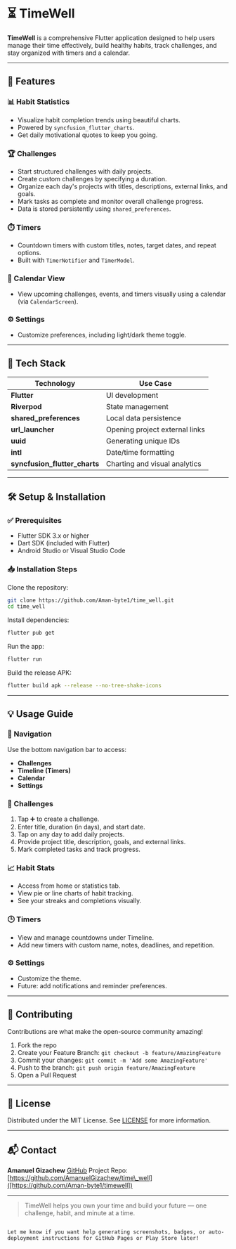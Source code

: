 # ⏳ TimeWell

**TimeWell** is a comprehensive Flutter application designed to help users manage their time effectively, build healthy habits, track challenges, and stay organized with timers and a calendar.

---

## 🚀 Features

### 📊 Habit Statistics
- Visualize habit completion trends using beautiful charts.
- Powered by `syncfusion_flutter_charts`.
- Get daily motivational quotes to keep you going.

### 🏆 Challenges
- Start structured challenges with daily projects.
- Create custom challenges by specifying a duration.
- Organize each day's projects with titles, descriptions, external links, and goals.
- Mark tasks as complete and monitor overall challenge progress.
- Data is stored persistently using `shared_preferences`.

### ⏱️ Timers
- Countdown timers with custom titles, notes, target dates, and repeat options.
- Built with `TimerNotifier` and `TimerModel`.

### 📅 Calendar View
- View upcoming challenges, events, and timers visually using a calendar (via `CalendarScreen`).

### ⚙️ Settings
- Customize preferences, including light/dark theme toggle.

---

## 🧠 Tech Stack

| Technology                  | Use Case                                |
|----------------------------|------------------------------------------|
| **Flutter**                | UI development                          |
| **Riverpod**               | State management                        |
| **shared_preferences**     | Local data persistence                  |
| **url_launcher**           | Opening project external links          |
| **uuid**                   | Generating unique IDs                   |
| **intl**                   | Date/time formatting                    |
| **syncfusion_flutter_charts** | Charting and visual analytics       |

---

## 🛠️ Setup & Installation

### ✅ Prerequisites
- Flutter SDK 3.x or higher
- Dart SDK (included with Flutter)
- Android Studio or Visual Studio Code

### 📥 Installation Steps

Clone the repository:

```bash
git clone https://github.com/Aman-byte1/time_well.git
cd time_well
````

Install dependencies:

```bash
flutter pub get
```

Run the app:

```bash
flutter run
```

Build the release APK:

```bash
flutter build apk --release --no-tree-shake-icons
```

---

## 💡 Usage Guide

### 🔁 Navigation

Use the bottom navigation bar to access:

* **Challenges**
* **Timeline (Timers)**
* **Calendar**
* **Settings**

### 🧗 Challenges

1. Tap ➕ to create a challenge.
2. Enter title, duration (in days), and start date.
3. Tap on any day to add daily projects.
4. Provide project title, description, goals, and external links.
5. Mark completed tasks and track progress.

### 📈 Habit Stats

* Access from home or statistics tab.
* View pie or line charts of habit tracking.
* See your streaks and completions visually.

### 🕒 Timers

* View and manage countdowns under Timeline.
* Add new timers with custom name, notes, deadlines, and repetition.

### ⚙️ Settings

* Customize the theme.
* Future: add notifications and reminder preferences.

---

## 🤝 Contributing

Contributions are what make the open-source community amazing!

1. Fork the repo
2. Create your Feature Branch:
   `git checkout -b feature/AmazingFeature`
3. Commit your changes:
   `git commit -m 'Add some AmazingFeature'`
4. Push to the branch:
   `git push origin feature/AmazingFeature`
5. Open a Pull Request

---

## 📄 License

Distributed under the MIT License. See [LICENSE](LICENSE) for more information.

---

## 📬 Contact

**Amanuel Gizachew**
[GitHub](https://github.com/Aman-byte1)
Project Repo: [https://github.com/AmanuelGizachew/time\_well]([https://github.com/Aman-byte1/timewell])

---

> TimeWell helps you own your time and build your future — one challenge, habit, and minute at a time.

```

Let me know if you want help generating screenshots, badges, or auto-deployment instructions for GitHub Pages or Play Store later!
```
